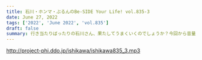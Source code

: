 ```yaml
---
title: 石川・ホンマ・ぶるんのBe-SIDE Your Life! vol.835-3
date: June 27, 2022
tags: ['2022', 'June 2022', 'vol.835']
draft: false
summary: 行き当たりばったりの石川さん、果たしてうまくいくのでしょうか？今回から音量の取り方を変えました！聴きやすくなってたら幸いです。
---
```


http://project-phi.ddo.jp/ishikawa/ishikawa835_3.mp3